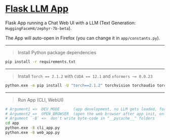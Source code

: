 # [Flask LLM App](https://github.com/kenny-kvibe/flask-llm-app)

Flask App running a Chat Web UI with a LLM (Text Generation: `HuggingFaceH4/zephyr-7b-beta`).

The App will auto-open in Firefox (you can change it in `app/constants.py`).

-----

> Install Python package dependencies

```sh
pip install -r requirements.txt
```

-----

> Install `Torch == 2.1.2` with `CUDA == 12.1` and `xformers ~= 0.0.23`

```sh
python.exe -m pip install -U "torch==2.1.2" torchvision torchaudio torchdiffeq torchsde "xformers~=0.0.23" --index-url https://download.pytorch.org/whl/cu121
```

-----

> Run App (CLI, WebUI)

```sh
# Argument1 =>  DEV_MODE      (app development, no LLM gets loaded, for cli & web apps) Default: "0"
# Argument2 =>  OPEN_BROWSER  (open the web browser after app init, only for web app)   Default: "1"
# Argument `-B` =>  don't write byte-code in "__pycache__" folders
cd app
python.exe -B cli_app.py
python.exe -B web_app.py
```
